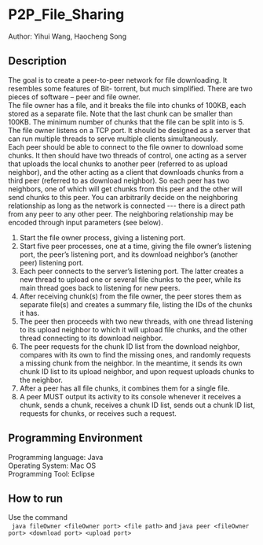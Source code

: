 # P2P_File_Sharing
Author: Yihui Wang, Haocheng Song
## Description
The goal is to create a peer-to-peer network for file downloading. It resembles some features of Bit- torrent, but much simplified. There are two pieces of software – peer and file owner.<br/>
The file owner has a file, and it breaks the file into chunks of 100KB, each stored as a separate file. Note that the last chunk can be smaller than 100KB. The minimum number of chunks that the file can be split into is 5. The file owner listens on a TCP port. It should be designed as a server that can run multiple threads to serve multiple clients simultaneously.<br/>
Each peer should be able to connect to the file owner to download some chunks. It then should have two threads of control, one acting as a server that uploads the local chunks to another peer (referred to as upload neighbor), and the other acting as a client that downloads chunks from a third peer (referred to as download neighbor). So each peer has two neighbors, one of which will get chunks from this peer and the other will send chunks to this peer. You can arbitrarily decide on the neighboring relationship as long as the network is connected --- there is a direct path from any peer to any other peer. The neighboring relationship may be encoded through input parameters (see below).<br/>
1. Start the file owner process, giving a listening port.
2. Start five peer processes, one at a time, giving the file owner’s listening port, the
peer’s listening port, and its download neighbor’s (another peer) listening port.
3. Each peer connects to the server’s listening port. The latter creates a new thread to upload one or several file chunks to the peer, while its main thread goes back to
listening for new peers.
4. After receiving chunk(s) from the file owner, the peer stores them as separate file(s)
and creates a summary file, listing the IDs of the chunks it has.
5. The peer then proceeds with two new threads, with one thread listening to its upload
neighbor to which it will upload file chunks, and the other thread connecting to its
download neighbor.
6. The peer requests for the chunk ID list from the download neighbor, compares with
its own to find the missing ones, and randomly requests a missing chunk from the neighbor. In the meantime, it sends its own chunk ID list to its upload neighbor, and upon request uploads chunks to the neighbor.
7. After a peer has all file chunks, it combines them for a single file.
8. A peer MUST output its activity to its console whenever it receives a chunk, sends a chunk, receives a chunk ID list, sends out a chunk ID list, requests for chunks, or receives such a request.
## Programming Environment
Programming language: Java<br/>
Operating System: Mac OS<br/>
Programming Tool: Eclipse<br/>
## How to run
Use the command <br/>
`
java fileOwner <fileOwner port> <file path>` and `java peer <fileOwner port> <download port> <upload port>
`
